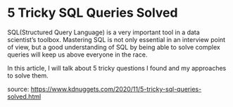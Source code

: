 # 5 Tricky SQL Queries Solved

SQL(Structured Query Language) is a very important tool in a data scientist’s toolbox. Mastering SQL is not only essential in an interview point of view, but a good understanding of SQL by being able to solve complex queries will keep us above everyone in the race.

In this article, I will talk about 5 tricky questions I found and my approaches to solve them.


source: https://www.kdnuggets.com/2020/11/5-tricky-sql-queries-solved.html
